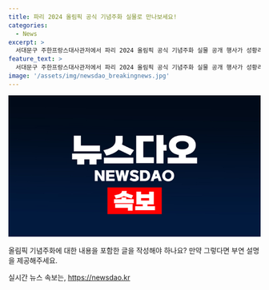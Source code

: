 ```yaml
---
title: 파리 2024 올림픽 공식 기념주화 실물로 만나보세요!
categories:
  - News
excerpt: >
  서대문구 주한프랑스대사관저에서 파리 2024 올림픽 공식 기념주화 실물 공개 행사가 성황리에 열렸다. 풍산화동양행이 판매를 시작한 이 기념주화는 성화봉송 대형 금화, 에펠탑 금화 등 다채로운 종류로 구성되어 있어 올림픽 팬들의 이목을 끌 것으로 보인다.
feature_text: >
  서대문구 주한프랑스대사관저에서 파리 2024 올림픽 공식 기념주화 실물 공개 행사가 성황리에 열렸다. 풍산화동양행이 판매를 시작한 이 기념주화는 성화봉송 대형 금화, 에펠탑 금화 등 다채로운 종류로 구성되어 있어 올림픽 팬들의 이목을 끌 것으로 보인다.
image: '/assets/img/newsdao_breakingnews.jpg'
---
```


<p><img src="/assets/img/newsdao_breakingnews.jpg" alt="ranknews 속보" /></p>

<p>올림픽 기념주화에 대한 내용을 포함한 글을 작성해야 하나요? 만약 그렇다면 부연 설명을 제공해주세요.</p>
실시간 뉴스 속보는, <a href="https://newsdao.kr" rel="dofollow">https://newsdao.kr</a>


